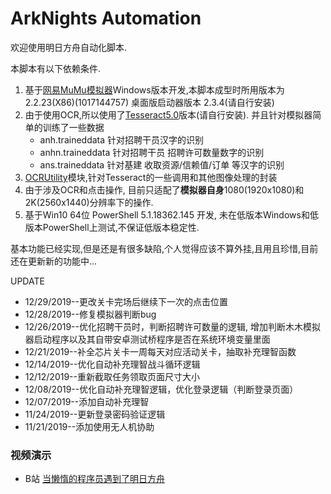 # ArkNights Automation

欢迎使用明日方舟自动化脚本.

本脚本有以下依赖条件.
1. 基于[网易MuMu模拟器](http://mumu.163.com/)Windows版本开发,本脚本成型时所用版本为 2.2.23(X86)(1017144757) 桌面版启动器版本 2.3.4(请自行安装)
2. 由于使用OCR,所以使用了[Tesseract5.0](https://github.com/UB-Mannheim/tesseract/wiki)版本(请自行安装). 并且针对模拟器简单的训练了一些数据
	- anh.traineddata 针对招聘干员汉字的识别
	- anhn.traineddata 针对招聘干员 招聘许可数量数字的识别
	- ans.traineddata 针对基建 收取资源/信赖值/订单 等汉字的识别
3. [OCRUtility](https://github.com/Tivoli91/OCRUtility)模块,针对Tesseract的一些调用和其他图像处理的封装
4. 由于涉及OCR和点击操作, 目前只适配了**模拟器自身**1080(1920x1080)和2K(2560x1440)分辨率下的操作.
5. 基于Win10 64位 PowerShell 5.1.18362.145 开发, 未在低版本Windows和低版本PowerShell上测试,不保证低版本稳定性.

基本功能已经实现,但是还是有很多缺陷,个人觉得应该不算外挂,且用且珍惜,目前还在更新新的功能中...

UPDATE
- 12/29/2019--更改关卡完场后继续下一次的点击位置
- 12/28/2019--修复模拟器判断bug
- 12/26/2019--优化招聘干员时，判断招聘许可数量的逻辑, 增加判断木木模拟器启动程序以及其自带安卓测试桥程序是否在系统环境变量里面
- 12/21/2019--补全芯片关卡一周每天对应活动关卡，抽取补充理智函数
- 12/14/2019--优化自动补充理智战斗循环逻辑
- 12/12/2019--重新截取任务领取页面尺寸大小
- 12/08/2019--优化自动补充理智逻辑，优化登录逻辑（判断登录页面）
- 12/07/2019--添加自动补充理智
- 11/24/2019--更新登录密码验证逻辑
- 11/21/2019--添加使用无人机协助

### 视频演示
- B站 [当懒惰的程序员遇到了明日方舟](https://www.bilibili.com/video/av78702134/)